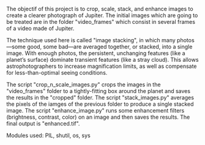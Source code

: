The objectif of this project is to crop, scale, stack, and enhance images to create a clearer photograph of Jupiter. 
The initial images which are going to be treated are in the folder "video_frames" which consist in several frames of a video made of Jupiter. 

The technique used here is called "image stacking", in which many photos—some good, some bad—are averaged together, or stacked, into a single image. 
With enough photos, the persistent, unchanging features (like a planet’s surface) dominate transient features (like a stray cloud). This allows astrophotographers 
to increase magnification limits, as well as compensate for less-than-optimal seeing conditions.

The script "crop_n_scale_images.py" crops the images in the "video_frames" folder to a tightly-fitting box around the planet and saves the results in the "cropped" folder. 
The script "stack_images.py" averages the pixels of the iamges of the previous folder to produce a single stacked image. 
The script "enhance_image.py" runs some enhancement filters (brightness, contrast, color) on an image and then saves the results. The final output is "enhanced.tif". 

Modules used: PIL, shutil, os, sys
